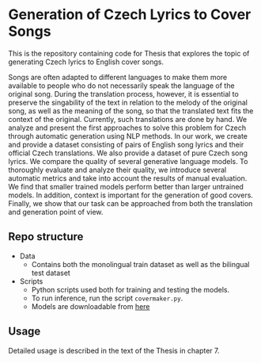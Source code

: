 # Generation of Czech Lyrics to Cover Songs

This is the repository containing code for Thesis that explores the topic of generating Czech lyrics to English
cover songs. 

Songs are often adapted to different languages to make them more
available to people who do not necessarily speak the language of the original
song. During the translation process, however, it is essential to preserve the
singability of the text in relation to the melody of the original song, as well as the
meaning of the song, so that the translated text fits the context of the original.
Currently, such translations are done by hand. We analyze and present the first
approaches to solve this problem for Czech through automatic generation using
NLP methods. In our work, we create and provide a dataset consisting of pairs
of English song lyrics and their official Czech translations. We also provide a
dataset of pure Czech song lyrics. We compare the quality of several generative
language models. To thoroughly evaluate and analyze their quality, we introduce
several automatic metrics and take into account the results of manual evaluation.
We find that smaller trained models perform better than larger untrained models.
In addition, context is important for the generation of good covers. Finally, we
show that our task can be approached from both the translation and generation
point of view.

## Repo structure

- Data
    - Contains both the monolingual train dataset as well as the bilingual test dataset
- Scripts
    - Python scripts used both for training and testing the models.
    - To run inference, run the script `covermaker.py`.
    - Models are downloadable from [here](http://hdl.handle.net/11234/1-5507)

## Usage

Detailed usage is described in the text of the Thesis in chapter 7.